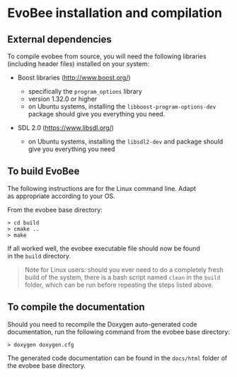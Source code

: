 # EvoBee installation and compilation

## External dependencies  
 
To compile evobee from source, you will need the following libraries  (including header files) installed on your system:  
  
- Boost libraries (http://www.boost.org/)  
	* specifically the `program_options` library  
	* version 1.32.0 or higher  
	* on Ubuntu systems, installing the `libboost-program-options-dev` package should give you everything you need. 
  
- SDL 2.0 (https://www.libsdl.org/)  
	* on Ubuntu systems, installing the `libsdl2-dev` and  package should give you everything you need
  
  
## To build EvoBee  
  
The following instructions are for the Linux command line. Adapt  
as appropriate according to your OS.  
  
From the evobee base directory:  
  

    > cd build  
    > cmake ..
    > make

  
If all worked well, the evobee executable file should now be found  
in the `build` directory.

> Note for Linux users: should you ever need to do a completely fresh build of the system, there is a bash script named `clean` in the `build` folder, which can be run before repeating the steps listed above.


## To compile the documentation

Should you need to recompile the Doxygen auto-generated code documentation, run the following command from the evobee base directory:

    > doxygen doxygen.cfg


The generated code documentation can be found in the `docs/html` folder of the evobee base directory.
<!--stackedit_data:
eyJoaXN0b3J5IjpbLTMwNDE0Njg4OCw2MjIwNTg4MTAsMzQzMj
MwNDQ2LDM1MjkxOTI2OCwtODY2NjQxNjkzLC0xNjMyNDc2MzE2
LC0xMjkzNTM1NCwtNjE3NTAzNzE2XX0=
-->